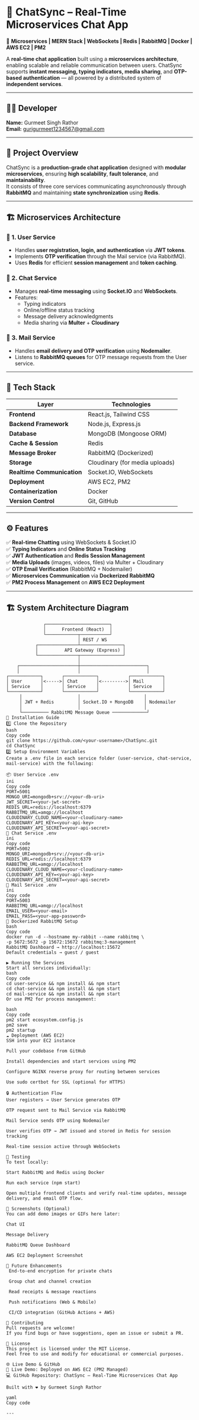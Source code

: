 # 💬 ChatSync – Real-Time Microservices Chat App

🚀 **Microservices | MERN Stack | WebSockets | Redis | RabbitMQ | Docker | AWS EC2 | PM2**

A **real-time chat application** built using a **microservices architecture**, enabling scalable and reliable communication between users. ChatSync supports **instant messaging, typing indicators, media sharing**, and **OTP-based authentication** — all powered by a distributed system of **independent services**.

---

## 👨‍💻 Developer

**Name:** Gurmeet Singh Rathor  
**Email:** [gurigurmeet1234567@gmail.com](mailto:gurigurmeet1234567@gmail.com)

---

## 🧩 Project Overview

ChatSync is a **production-grade chat application** designed with **modular microservices**, ensuring **high scalability**, **fault tolerance**, and **maintainability**.  
It consists of three core services communicating asynchronously through **RabbitMQ** and maintaining **state synchronization** using **Redis**.

---

## 🏗️ Microservices Architecture

### 🔹 1. User Service
- Handles **user registration, login, and authentication** via **JWT tokens**.  
- Implements **OTP verification** through the Mail service (via RabbitMQ).  
- Uses **Redis** for efficient **session management** and **token caching**.

### 🔹 2. Chat Service
- Manages **real-time messaging** using **Socket.IO** and **WebSockets**.  
- Features:
  - Typing indicators  
  - Online/offline status tracking  
  - Message delivery acknowledgments  
  - Media sharing via **Multer** + **Cloudinary**

### 🔹 3. Mail Service
- Handles **email delivery and OTP verification** using **Nodemailer**.  
- Listens to **RabbitMQ queues** for OTP message requests from the User service.

---

## 🧱 Tech Stack

| Layer | Technologies |
|-------|---------------|
| **Frontend** | React.js, Tailwind CSS |
| **Backend Framework** | Node.js, Express.js |
| **Database** | MongoDB (Mongoose ORM) |
| **Cache & Session** | Redis |
| **Message Broker** | RabbitMQ (Dockerized) |
| **Storage** | Cloudinary (for media uploads) |
| **Realtime Communication** | Socket.IO, WebSockets |
| **Deployment** | AWS EC2, PM2 |
| **Containerization** | Docker |
| **Version Control** | Git, GitHub |

---

## ⚙️ Features

✅ **Real-time Chatting** using WebSockets & Socket.IO  
✅ **Typing Indicators** and **Online Status Tracking**  
✅ **JWT Authentication** and **Redis Session Management**  
✅ **Media Uploads** (images, videos, files) via Multer + Cloudinary  
✅ **OTP Email Verification** (RabbitMQ + Nodemailer)  
✅ **Microservices Communication** via **Dockerized RabbitMQ**  
✅ **PM2 Process Management** on **AWS EC2 Deployment**  

---

## 🏗️ System Architecture Diagram

```text
              ┌────────────────────────┐
              │      Frontend (React)  │
              └────────────┬───────────┘
                           │ REST / WS
           ┌───────────────┴────────────────┐
           │          API Gateway (Express) │
           └───────────────┬────────────────┘
                           │
    ┌──────────────────────┼─────────────────────────┐
    │                      │                         │
┌────────────┐       ┌────────────┐           ┌────────────┐
│ User       │<----->│ Chat       │<--------->│ Mail       │
│ Service    │       │ Service    │           │ Service    │
└────────────┘       └────────────┘           └────────────┘
     │                     │                        │
     │ JWT + Redis         │ Socket.IO + MongoDB    │ Nodemailer
     │                     │                        │
     └────────── RabbitMQ Message Queue ─────────────┘
🧰 Installation Guide
1️⃣ Clone the Repository
bash
Copy code
git clone https://github.com/<your-username>/ChatSync.git
cd ChatSync
2️⃣ Setup Environment Variables
Create a .env file in each service folder (user-service, chat-service, mail-service) with the following:

📦 User Service .env
ini
Copy code
PORT=5001
MONGO_URI=mongodb+srv://<your-db-uri>
JWT_SECRET=<your-jwt-secret>
REDIS_URL=redis://localhost:6379
RABBITMQ_URL=amqp://localhost
CLOUDINARY_CLOUD_NAME=<your-cloudinary-name>
CLOUDINARY_API_KEY=<your-api-key>
CLOUDINARY_API_SECRET=<your-api-secret>
💬 Chat Service .env
ini
Copy code
PORT=5002
MONGO_URI=mongodb+srv://<your-db-uri>
REDIS_URL=redis://localhost:6379
RABBITMQ_URL=amqp://localhost
CLOUDINARY_CLOUD_NAME=<your-cloudinary-name>
CLOUDINARY_API_KEY=<your-api-key>
CLOUDINARY_API_SECRET=<your-api-secret>
📧 Mail Service .env
ini
Copy code
PORT=5003
RABBITMQ_URL=amqp://localhost
EMAIL_USER=<your-email>
EMAIL_PASS=<your-app-password>
🐳 Dockerized RabbitMQ Setup
bash
Copy code
docker run -d --hostname my-rabbit --name rabbitmq \
-p 5672:5672 -p 15672:15672 rabbitmq:3-management
RabbitMQ Dashboard → http://localhost:15672
Default credentials → guest / guest

▶️ Running the Services
Start all services individually:
bash
Copy code
cd user-service && npm install && npm start
cd chat-service && npm install && npm start
cd mail-service && npm install && npm start
Or use PM2 for process management:

bash
Copy code
pm2 start ecosystem.config.js
pm2 save
pm2 startup
☁️ Deployment (AWS EC2)
SSH into your EC2 instance

Pull your codebase from GitHub

Install dependencies and start services using PM2

Configure NGINX reverse proxy for routing between services

Use sudo certbot for SSL (optional for HTTPS)

🔒 Authentication Flow
User registers → User Service generates OTP

OTP request sent to Mail Service via RabbitMQ

Mail Service sends OTP using Nodemailer

User verifies OTP → JWT issued and stored in Redis for session tracking

Real-time session active through WebSockets

🧪 Testing
To test locally:

Start RabbitMQ and Redis using Docker

Run each service (npm start)

Open multiple frontend clients and verify real-time updates, message delivery, and email OTP flow.

📸 Screenshots (Optional)
You can add demo images or GIFs here later:

Chat UI

Message Delivery

RabbitMQ Queue Dashboard

AWS EC2 Deployment Screenshot

🧠 Future Enhancements
 End-to-end encryption for private chats

 Group chat and channel creation

 Read receipts & message reactions

 Push notifications (Web & Mobile)

 CI/CD integration (GitHub Actions + AWS)

🤝 Contributing
Pull requests are welcome!
If you find bugs or have suggestions, open an issue or submit a PR.

🪪 License
This project is licensed under the MIT License.
Feel free to use and modify for educational or commercial purposes.

🌐 Live Demo & GitHub
🔗 Live Demo: Deployed on AWS EC2 (PM2 Managed)
💻 GitHub Repository: ChatSync – Real-Time Microservices Chat App

Built with ❤️ by Gurmeet Singh Rathor

yaml
Copy code

---
